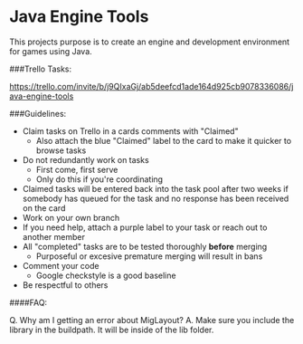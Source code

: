 # Java Engine Tools

This projects purpose is to create an engine and development environment for games using Java.

###Trello Tasks:

https://trello.com/invite/b/j9QIxaGj/ab5deefcd1ade164d925cb9078336086/java-engine-tools

###Guidelines:

- Claim tasks on Trello in a cards comments with "Claimed"
	* Also attach the blue "Claimed" label to the card to make it quicker to browse tasks
- Do not redundantly work on tasks
	* First come, first serve
	* Only do this if you're coordinating
- Claimed tasks will be entered back into the task pool after two weeks if somebody has queued for the task and no response has been received on the card
- Work on your own branch
- If you need help, attach a purple label to your task or reach out to another member
- All "completed" tasks are to be tested thoroughly **before** merging
	* Purposeful or excesive premature merging will result in bans
- Comment your code
	* Google checkstyle is a good baseline
- Be respectful to others

####FAQ:

Q. Why am I getting an error about MigLayout?
A. Make sure you include the library in the buildpath. It will be inside of the lib folder.